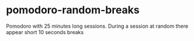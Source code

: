 # pomodoro-random-breaks
Pomodoro with 25 minutes long sessions. During a session at random there appear short 10 seconds breaks

